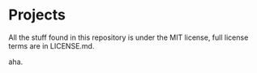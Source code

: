 Projects
==========
All the stuff found in this repository is under the MIT license, full license terms are in LICENSE.md.

aha.
